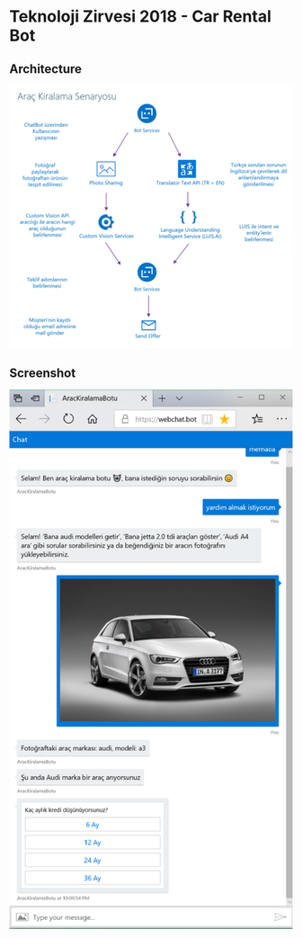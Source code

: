 # Teknoloji Zirvesi 2018 - Car Rental Bot

## Architecture

![](screenshots/1-Arac-Kiralama.png)

## Screenshot

![](screenshots/1-Arac-KiralamaSS.png)